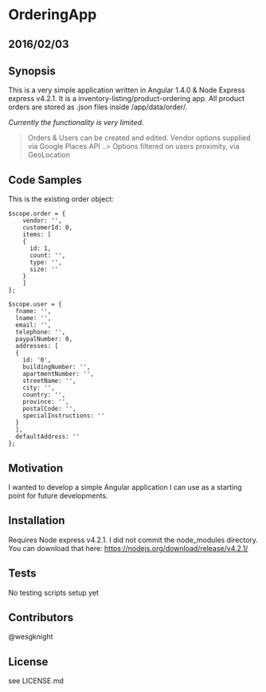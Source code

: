 # OrderingApp

## 2016/02/03
## Synopsis

This is a very simple application written in Angular 1.4.0 & Node Express express v4.2.1.  It is a inventory-listing/product-ordering app. All product orders are stored as .json files inside /app/data/order/.

*Currently the functionality is very limited.*

> Orders &amp; Users can be created and edited.
> Vendor options supplied via Google Places API
..> Options filtered on users proximity, via GeoLocation

## Code Samples
This is the existing order object:
```
$scope.order = {
    vendor: '',
    customerId: 0,
    items: [
    {
      id: 1,
      count: '',
      type: '',
      size: ''
    }
    ]
};

$scope.user = { 
  fname: '',
  lname: '',
  email: '',
  telephone: '',
  paypalNumber: 0,
  addresses: [
  {
    id: '0',
    buildingNumber: '',
    apartmentNumber: '',
    streetName: '',
    city: '',
    country: '',
    province: '',
    postalCode: '',
    specialInstructions: ''
  }
  ],
  defaultAddress: ''
};
```
## Motivation
I wanted to develop a simple Angular application I can use as a starting point for future developments.  

## Installation
Requires Node express v4.2.1.  I did not commit the node_modules directory.  You can download that here: https://nodejs.org/download/release/v4.2.1/

## Tests
No testing scripts setup yet

## Contributors
@wesgknight

## License
see LICENSE.md

